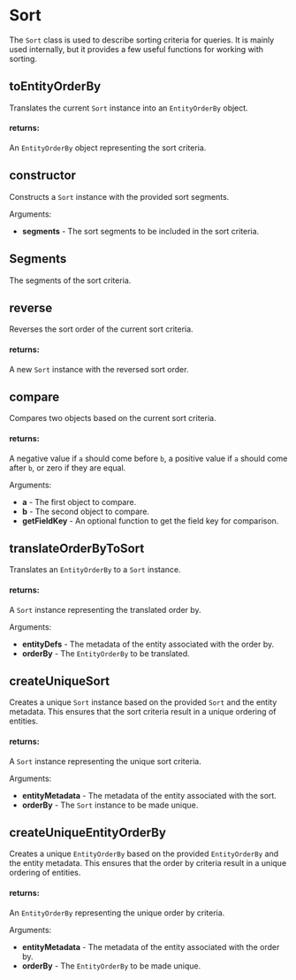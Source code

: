 # Sort
The `Sort` class is used to describe sorting criteria for queries. It is mainly used internally,
but it provides a few useful functions for working with sorting.
## toEntityOrderBy
Translates the current `Sort` instance into an `EntityOrderBy` object.


#### returns:
An `EntityOrderBy` object representing the sort criteria.
## constructor
Constructs a `Sort` instance with the provided sort segments.

Arguments:
* **segments** - The sort segments to be included in the sort criteria.
## Segments
The segments of the sort criteria.
## reverse
Reverses the sort order of the current sort criteria.


#### returns:
A new `Sort` instance with the reversed sort order.
## compare
Compares two objects based on the current sort criteria.


#### returns:
A negative value if `a` should come before `b`, a positive value if `a` should come after `b`, or zero if they are equal.

Arguments:
* **a** - The first object to compare.
* **b** - The second object to compare.
* **getFieldKey** - An optional function to get the field key for comparison.
## translateOrderByToSort
Translates an `EntityOrderBy` to a `Sort` instance.


#### returns:
A `Sort` instance representing the translated order by.

Arguments:
* **entityDefs** - The metadata of the entity associated with the order by.
* **orderBy** - The `EntityOrderBy` to be translated.
## createUniqueSort
Creates a unique `Sort` instance based on the provided `Sort` and the entity metadata.
This ensures that the sort criteria result in a unique ordering of entities.


#### returns:
A `Sort` instance representing the unique sort criteria.

Arguments:
* **entityMetadata** - The metadata of the entity associated with the sort.
* **orderBy** - The `Sort` instance to be made unique.
## createUniqueEntityOrderBy
Creates a unique `EntityOrderBy` based on the provided `EntityOrderBy` and the entity metadata.
This ensures that the order by criteria result in a unique ordering of entities.


#### returns:
An `EntityOrderBy` representing the unique order by criteria.

Arguments:
* **entityMetadata** - The metadata of the entity associated with the order by.
* **orderBy** - The `EntityOrderBy` to be made unique.
